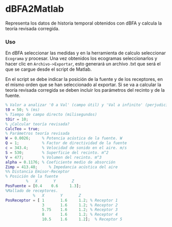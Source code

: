 # dBFA2Matlab
Representa los datos de historia temporal obtenidos con dBFA y calcula la teoría revisada corregida.

### Uso

En dBFA seleccionar las medidas y en la herramienta de calculo seleccionar `Ecograma` y procesar. Una vez obtenidos los ecogramas seleccionarlos y hacer clic en `Archivo->Exportar`, esto generará un archivo .txt que será el que se cargue desde el script de Matlab.

En el script se debe indicar la posición de la fuente y de los receptores, en el mismo orden que se han seleccionado al exportar. Si se va a calcular la teoría revisada corregida se deben incluir los parámetros del recinto y de la fuente.

```matlab
% Valor a analizar '0 a Val' (campo útil) y 'Val a infinito' (perjudicial)
t0 = 50; % (ms)
% Tiempo de campo directo (milisegundos)
tDir = 10;
% ¿Calcular teoría revisada?
CalcTeo = true;
% Parámetros teoría revisada
W = 0.0026;     % Potencia acústica de la fuente. W
Q = 1;          % Factor de directividad de la fuente
c = 343.4;      % Velocidad de sonido en el aire. m/s
S = 530;        % Superficie del recinto. m^2
V = 477;        % Volumen del recinto. m^3
alpha = 0.1176; % Coeficiente medio de absorción
Zimp = 413.48;     % Impedancia acústica del aire
%% Distancia Emisor-Receptor
% Posición de la fuente
         %   X       Y       Z
PosFuente = [0.4    0.6     1.3];
%Mallado de receptores.
            %   X       Y       Z
PosReceptor = [ 1       1.6     1.2; % Receptor 1
                3       1.6     1.2; % Receptor 2
                5.75    1.6     1.2; % Receptor 3
                8       1.6     1.2; % Receptor 4
                10.5	1.6     1.2];  % Receptor 5      

```
